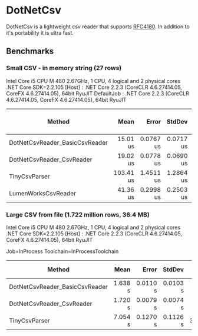 # DotNetCsv #

DotNetCsv is a lightweight csv reader that supports [RFC4180](https://tools.ietf.org/html/rfc4180). In addition to it's portability it is ultra fast.


## Benchmarks
### Small CSV - in memory string (27 rows)
Intel Core i5 CPU M 480 2.67GHz, 1 CPU, 4 logical and 2 physical cores
.NET Core SDK=2.2.105
  [Host]     : .NET Core 2.2.3 (CoreCLR 4.6.27414.05, CoreFX 4.6.27414.05), 64bit RyuJIT
  DefaultJob : .NET Core 2.2.3 (CoreCLR 4.6.27414.05, CoreFX 4.6.27414.05), 64bit RyuJIT

|                         Method |      Mean |     Error |    StdDev | Gen 0/1k Op | Gen 1/1k Op | Gen 2/1k Op | Allocated Memory/Op |
|------------------------------- |----------:|----------:|----------:|------------:|------------:|------------:|--------------------:|
| DotNetCsvReader_BasicCsvReader |  15.01 us | 0.0767 us | 0.0717 us |      2.9602 |           - |           - |             4.57 KB |
|      DotNetCsvReader_CsvReader |  19.02 us | 0.0778 us | 0.0690 us |      3.6926 |           - |           - |             5.68 KB |
|                  TinyCsvParser | 103.41 us | 1.4511 us | 1.2864 us |     36.9873 |           - |           - |            20.25 KB |
|            LumenWorksCsvReader |  41.36 us | 0.2998 us | 0.2503 us |     17.0898 |           - |           - |            26.31 KB |


### Large CSV from file (1.722 million rows, 36.4 MB)
Intel Core i5 CPU M 480 2.67GHz, 1 CPU, 4 logical and 2 physical cores
.NET Core SDK=2.2.105
  [Host] : .NET Core 2.2.3 (CoreCLR 4.6.27414.05, CoreFX 4.6.27414.05), 64bit RyuJIT

Job=InProcess  Toolchain=InProcessToolchain  

|                                 Method |    Mean |    Error |   StdDev | Gen 0/1k Op | Gen 1/1k Op | Gen 2/1k Op | Allocated Memory/Op |
|--------------------------------------- |--------:|---------:|---------:|------------:|------------:|------------:|--------------------:|
| DotNetCsvReader_BasicCsvReader | 1.638 s | 0.0110 s | 0.0103 s |  46000.0000 |  23000.0000 |   4000.0000 |           250.33 MB |
|      DotNetCsvReader_CsvReader | 1.720 s | 0.0079 s | 0.0074 s |  46000.0000 |  23000.0000 |   4000.0000 |           250.33 MB |
|                  TinyCsvParser | 7.054 s | 0.1270 s | 0.1126 s | 335000.0000 |  86000.0000 |   5000.0000 |           501.53 MB |
